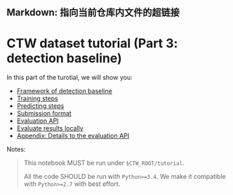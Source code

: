 ## Markdown: 指向当前仓库内文件的超链接

# CTW dataset tutorial (Part 3: detection baseline)

In this part of the turotial, we will show you:

  - [Framework of detection baseline](#Framework-of-detection-baseline)
  - [Training steps](#Training-steps)
  - [Predicting steps](#Predicting-steps)
  - [Submission format](#Submission-format)
  - [Evaluation API](#Evaluation-API)
  - [Evaluate results locally](#Evaluate-results-locally)
  - [Appendix: Details to the evaluation API](#Appendix:-Details-to-the-evaluation-API)

Notes:

  > This notebook MUST be run under `$CTW_ROOT/tutorial`.
  >
  > All the code SHOULD be run with `Python>=3.4`. We make it compatible with `Python>=2.7` with best effort.




